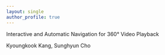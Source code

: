```yaml
---
layout: single
author_profile: true
---
```




Interactive and Automatic Navigation for 360° Video Playback

Kyoungkook Kang, Sunghyun Cho
